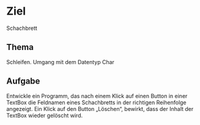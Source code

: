 # Ziel
Schachbrett
## Thema
Schleifen. Umgang mit dem Datentyp Char
## Aufgabe
Entwickle ein Programm, das nach einem Klick auf einen Button in einer TextBox die Feldnamen eines Schachbretts in der richtigen Reihenfolge angezeigt. 
Ein Klick auf den Button „Löschen“, bewirkt, dass der Inhalt der TextBox wieder gelöscht wird.  

